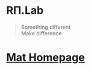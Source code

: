 # RΠ.Lab
>Something different  
>Make difference

# [Mat Homepage](https://sites.google.com/view/imatao/home)
